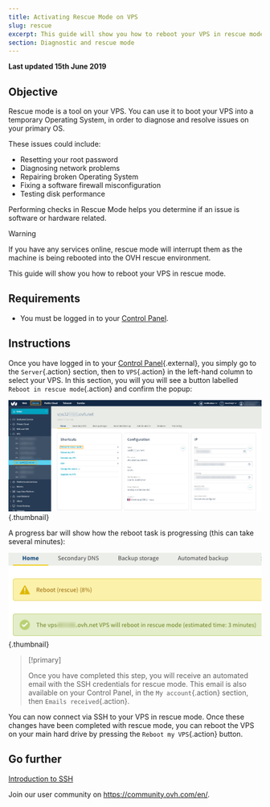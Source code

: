 ```yaml
---
title: Activating Rescue Mode on VPS
slug: rescue
excerpt: This guide will show you how to reboot your VPS in rescue mode
section: Diagnostic and rescue mode
---
```


**Last updated 15th June 2019**

## Objective

Rescue mode is a tool on your VPS. You can use it to boot your VPS into a temporary Operating System, in order to diagnose and resolve issues on your primary OS.

These issues could include:

  - Resetting your root password
  - Diagnosing network problems
  - Repairing broken Operating System
  - Fixing a software firewall misconfiguration
  - Testing disk performance

  Performing checks in Rescue Mode helps you determine if an issue is software or hardware related.

> [!warning]
>
> If you have any services online, rescue mode will interrupt them as the machine is being rebooted into the OVH rescue environment.
>

This guide will show you how to reboot your VPS in rescue mode.

## Requirements

- You must be logged in to your [Control Panel](https://www.ovh.com/auth/?action=gotomanager).


## Instructions

Once you have logged in to your [Control Panel](https://www.ovh.com/auth/?action=gotomanager){.external}, you simply go to the `Server`{.action} section, then to `VPS`{.action} in the left-hand column to select your VPS. In this section, you will you will see a button labelled `Reboot in rescue mode`{.action} and confirm the popup:

![Click on the rescue mode button](images/activating_rescue.png){.thumbnail}

A progress bar will show how the reboot task is progressing (this can take several minutes):

![Rescue mode progress](images/rescue_task.png){.thumbnail}

> [!primary]
>
> Once you have completed this step, you will receive an automated email with the SSH credentials for rescue mode. This email is also available on your Control Panel, in the `My account`{.action} section, then `Emails received`{.action}.
>

You can now connect via SSH to your VPS in rescue mode. Once these changes have been completed with rescue mode, you can reboot the VPS on your main hard drive by pressing the `Reboot my VPS`{.action} button.


## Go further

[Introduction to SSH](https://docs.ovh.com/gb/en/dedicated/ssh-introduction/)

Join our user community on <https://community.ovh.com/en/>.
